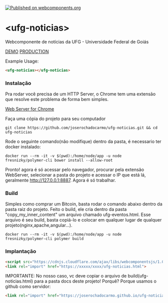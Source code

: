 [![Published on webcomponents.org](https://img.shields.io/badge/webcomponents.org-published-blue.svg)](https://www.webcomponents.org/element/joserochadocarmo/ufg-noticias)

# \<ufg-noticias\>

Webcomponente de notícias da UFG - Universidade Federal de Goiás

[DEMO](https://joserochadocarmo.github.io/ufg-noticias/index.html)
[PRODUCTION](https://www.ufg.br/news)

Example Usage:

<!--
```
<custom-element-demo>
  <template>
    <script src="../webcomponentsjs/webcomponents-lite.js"></script>
    <link rel="import" href="ufg-noticias.html">
    <next-code-block></next-code-block>
  </template>
</custom-element-demo>
```
-->

```html
<ufg-noticias></ufg-noticias>
```

### Instalação

Pra rodar você precisa de um HTTP Server, o Chrome tem uma extensão que resolve este problema de forma bem simples.

[Web Server for Chrome](https://chrome.google.com/webstore/detail/web-server-for-chrome/ofhbbkphhbklhfoeikjpcbhemlocgigb)

Faça uma cópia do projeto para seu computador
```
git clone https://github.com/joserochadocarmo/ufg-noticias.git && cd ufg-noticias
```

Rode o seguinte comando(não modifique) dentro da pasta, é necessario ter docker instalado:

```
docker run --rm -it -v $(pwd):/home/node/app -u node fresnizky/polymer-cli bower install --allow-root
```

Pronto! agora é só acessar pelo navegador, procurar pela extensão WebServer, selecionar a pasta do projeto e acessar o IP que está lá, geralmente http://127.0.0.1:8887. Agora é só trabalhar.

### Build

Simples como comprar um Bitcoin, basta rodar o comando abaixo dentro da pasta raiz do projeto.
Feito o build, ele cria dentro da pasta "copy_my_inner_content" um arquivo chamado ufg-eventos.html.
Esse arquivo é seu build, basta copiá-lo e colocar em qualquer lugar de qualquer projeto(nginx,apache,angular...).

```
docker run --rm -it -v $(pwd):/home/node/app -u node fresnizky/polymer-cli polymer build
```

### Implantação

```html
<script src="https://cdnjs.cloudflare.com/ajax/libs/webcomponentsjs/1.0.1/webcomponents-lite.js"></script>
<link rel="import" href="https://xxxxx/xxxx/ufg-noticias.html">
```

IMPORTANTE: No nosso caso, vc deve copiar o arquivo de build(ufg-noticias.html) para a pasta docs deste projeto! Porquê? Porque usamos o github como servidor:
```html
<link rel="import" href="https://joserochadocarmo.github.io/ufg-noticias/ufg-noticias.html">
```